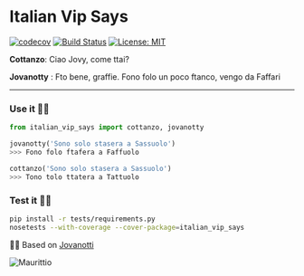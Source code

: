 # Italian Vip Says
[![codecov](https://codecov.io/gh/lotrekagency/italian-vip-says/branch/master/graph/badge.svg)](https://codecov.io/gh/lotrekagency/italian-vip-says)
[![Build Status](https://travis-ci.org/lotrekagency/italian-vip-says.svg?branch=master)](https://travis-ci.org/lotrekagency/italian-vip-says)
[![License: MIT](https://img.shields.io/badge/License-MIT-blue.svg)](https://github.com/Owanesh/italian-vip-says/blob/master/LICENSE)


**Cottanzo**: Ciao Jovy, come ttai?

**Jovanotty** : Fto bene, graffie. Fono folo un poco ftanco, vengo da Faffari

* * *

### Use it ✌🏻
```py
from italian_vip_says import cottanzo, jovanotty

jovanotty('Sono solo stasera a Sassuolo')
>>> Fono folo ftafera a Faffuolo

cottanzo('Sono solo stasera a Sassuolo')
>>> Tono tolo ttatera a Tattuolo

```


### Test it 💪🏻
```sh
pip install -r tests/requirements.py
nosetests --with-coverage --cover-package=italian_vip_says

```


🙏🏻 Based on [Jovanotti](https://github.com/dottorblaster/jovanotti "dottorblaster rulez")


![Maurittio](https://media.tenor.com/images/94585f8a56f4adaee5c1fc8434b86acc/tenor.gif)
